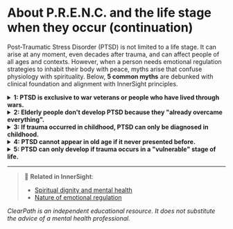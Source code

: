 # About P.R.E.N.C. and the life stage when they occur (continuation)

Post-Traumatic Stress Disorder (PTSD) is not limited to a life stage. It can arise at any moment, even decades after trauma, and can affect people of all ages and contexts. However, when a person needs emotional regulation strategies to inhabit their body with peace, myths arise that confuse physiology with spirituality. Below, **5 common myths** are debunked with clinical foundation and alignment with InnerSight principles.

<details>
<summary><strong>1: PTSD is exclusive to war veterans or people who have lived through wars.</strong></summary>

**Reality:** Any traumatic event —like accidents, abuse, natural disasters, domestic violence or serious medical diagnoses— can cause PTSD, regardless of age or life context.<br>
**Risk:** This prejudice can invisibilize the suffering of people outside the war sphere and limit access to support for other types of victims.
</details>

<details>
<summary><strong>2: Elderly people don't develop PTSD because they "already overcame everything".</strong></summary>

**Reality:** Aging doesn't immunize against PTSD. In fact, in old age previously untreated symptoms may emerge, especially when daily distractions (like work) decrease.<br>
**Risk:** Underestimating PTSD in old age prevents adequate care and can worsen isolation, depression or quality of life deterioration in elderly adults.
</details>

<details>
<summary><strong>3: If trauma occurred in childhood, PTSD can only be diagnosed in childhood.</strong></summary>

**Reality:** Many adults are diagnosed with complex PTSD derived from childhood traumas that were not identified or treated in time.<br>
**Risk:** Ignoring this reality delays diagnosis, complicates recovery and perpetuates the cycle of discomfort into adulthood.
</details>

<details>
<summary><strong>4: PTSD cannot appear in old age if it never presented before.</strong></summary>

**Reality:** Traumatic events in old age —like serious falls, intensive hospitalizations or violent death of a loved one— can trigger PTSD even in people who had never experienced it.<br>
**Risk:** Not paying attention to new symptoms in old age increases the risk that PTSD goes unnoticed and is not treated adequately.
</details>

<details>
<summary><strong>5: PTSD can only develop if trauma occurs in a "vulnerable" stage of life.</strong></summary>

**Reality:** There is no "exclusive vulnerable stage". Vulnerability to PTSD depends on biological, psychological and social factors, not on a specific time window.<br>
**Risk:** This myth can lead to underestimating the importance of support for traumas lived outside those supposed "vulnerable stages", denying attention and understanding.
</details>


---

> 🔗 **Related in InnerSight**:  
> - [Spiritual dignity and mental health](https://inner-clarity.github.io/InnerSight/en#spiritual-dignity-and-mental-health)  
> - [Nature of emotional regulation](https://inner-clarity.github.io/InnerSight/en#nature-of-emotional-regulation)

*ClearPath is an independent educational resource. It does not substitute the advice of a mental health professional.*

